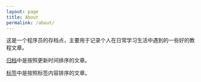 ```yaml
---
layout: page
title: About
permalink: /about/
---
```


这是一个程序员的存档点，主要用于记录个人在日常学习生活中遇到的一些好的教程文章。

[归档](https://acbgo.github.io/archive/)中是按照更新时间排序的文章。

[标签](https://acbgo.github.io/tags/)中是按照标签内容排序的文章。
